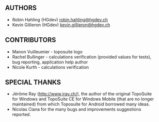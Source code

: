 ## AUTHORS

  * Robin Hahling (HGdev) <robin.hahling@hgdev.ch>
  * Kevin Gillieron (HGdev) <kevin.gillieron@hgdev.ch>

## CONTRIBUTORS

  * Manon Vuilleumier - toposuite logo
  * Rachel Bullinger -  calculations verification (provided values for tests),
    bug reporting, application help author
  * Nicole Kurth - calculations verification

## SPECIAL THANKS

  * Jérôme Ray (http://www.jray.ch/), the author of the original TopoSuite for
    Windows and TopoSuite CE for Windows Mobile (that are no longer maintained)
    from which Toposuite for Android borrowed many ideas.
  * Nicolas Ciana for the many bugs and improvements suggestions reported.
